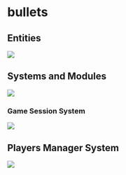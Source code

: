 # bullets
## Entities
[![](https://mermaid.ink/img/pako:eNp9kk1qwzAQha9iZh33AKZ0kQSaQBcmTuhGm0EaO6b6MapEEkLuXtmqnSYW9UK8-Z54oxl8BW4EQQG1NCd-ROuyjx3TWfgO2yzP37JS4oVsRFEPeGW0s0bKhBXlKoQhd6M_lf9cmSJjh7ubiqg62zqKzr6VtDTnNEf-1VjjtZjZ717P2NKHB7gZjnrAh21Em3Iqk-__NFaK6AzyeahH43eEJJ4meHarDk96bD8UqSaPewtDp_CmHHPGrcRNzLayRoVNYu99QM-in73mL3_g_YQFKLIKWxF-umtPGLgjKWJQBCmoRi8dA6Zv4Sp6Z6qL5lA462kBvhPoaN1iY1FBUaP8ptsPcbzaAw?type=png)](https://mermaid.live/edit#pako:eNp9kk1qwzAQha9iZh33AKZ0kQSaQBcmTuhGm0EaO6b6MapEEkLuXtmqnSYW9UK8-Z54oxl8BW4EQQG1NCd-ROuyjx3TWfgO2yzP37JS4oVsRFEPeGW0s0bKhBXlKoQhd6M_lf9cmSJjh7ubiqg62zqKzr6VtDTnNEf-1VjjtZjZ717P2NKHB7gZjnrAh21Em3Iqk-__NFaK6AzyeahH43eEJJ4meHarDk96bD8UqSaPewtDp_CmHHPGrcRNzLayRoVNYu99QM-in73mL3_g_YQFKLIKWxF-umtPGLgjKWJQBCmoRi8dA6Zv4Sp6Z6qL5lA462kBvhPoaN1iY1FBUaP8ptsPcbzaAw)

## Systems and Modules
[![](https://mermaid.ink/img/pako:eNqNlVtr2zAYhv-K0bUdUNbEB8Zga7O1sICpWwrDN8L6kghkKcgynRvy3ytbLfVBTusLn_To9fu9OviECkkBJWjH5XNxIEp7f-9z4ZnjcbPJmkpD6QXBD-9WVrq7-UNKyKCqmBS22UVfcwbC8iknDah31MITjY58korTvqYbs4JbIsj-Q7fFHQ3e92ARjCzMoYY0xk0EpNAT_X63npfHu0EGd32pn4U2xqutpDWHMdAmmj4xugc9C_xOsyExY-LaxKRIX2aC3IOgoD6K-5x9YByqL3C_as5BXyazo2IaMi0VDEvpjXgHOiIbI-mhqVixEXsmoJ_9mLtNb0hpRvCS1txgu1hHnWOki2w0YSZuhx-27YPw3D3ePv9lvvVCp7Q9u-seLYBp50EElp611cvCkg5Dn5txhD6Hd9OMPItptQMr7TZDOL9odUbn0hn5yKzBkjBqttJT-yZH-gAl5CgxtxR2pOY6R7k4G5TUWmaNKFCiVQ0-qo-UaLhhZK9IiZId4ZV5eyTin5TlO2QeUXJC_1ESRotwicP4Ci-jK3MNfdSgJMBRvFhiHK_i6FsUrcPl2UcvnQBe4FUUrkOM16ZHjFdrHwFlZj1u7ebf_QPOr80lBB4?type=png)](https://mermaid.live/edit#pako:eNqNlVtr2zAYhv-K0bUdUNbEB8Zga7O1sICpWwrDN8L6kghkKcgynRvy3ytbLfVBTusLn_To9fu9OviECkkBJWjH5XNxIEp7f-9z4ZnjcbPJmkpD6QXBD-9WVrq7-UNKyKCqmBS22UVfcwbC8iknDah31MITjY58korTvqYbs4JbIsj-Q7fFHQ3e92ARjCzMoYY0xk0EpNAT_X63npfHu0EGd32pn4U2xqutpDWHMdAmmj4xugc9C_xOsyExY-LaxKRIX2aC3IOgoD6K-5x9YByqL3C_as5BXyazo2IaMi0VDEvpjXgHOiIbI-mhqVixEXsmoJ_9mLtNb0hpRvCS1txgu1hHnWOki2w0YSZuhx-27YPw3D3ePv9lvvVCp7Q9u-seLYBp50EElp611cvCkg5Dn5txhD6Hd9OMPItptQMr7TZDOL9odUbn0hn5yKzBkjBqttJT-yZH-gAl5CgxtxR2pOY6R7k4G5TUWmaNKFCiVQ0-qo-UaLhhZK9IiZId4ZV5eyTin5TlO2QeUXJC_1ESRotwicP4Ci-jK3MNfdSgJMBRvFhiHK_i6FsUrcPl2UcvnQBe4FUUrkOM16ZHjFdrHwFlZj1u7ebf_QPOr80lBB4)

### Game Session System
[![](https://mermaid.ink/img/pako:eNqNk1FvmzAQx7-KdU-plKQxTeKEh-2hzUOlVkJ4FWrGHqzgpJHArsB0Yy7fvcY2SVCnbTygv-9-_7sTPjTsZMYhhH0uf-5eWKnQt7tUIPNQZU5HcRiNeoUor6qjFFdXjniQLLOAFyiRZZ712bgWwmaNGGYiVld8NIpqVnEk9-ekb0w3WtuefUO0eeNCtS2aTL6gKGcNLx-ZYAde0qZSvPDjJMbXjeIKDkw2cgnT5NTkP-ioo-3Y_6I9_3lGN_tjrHXMWdZ4BHmmL-jsFxWtLe7aO9ug_d-bPUW3Wj-9ZkzxDN1KIfiuUw6vTKQWaljJONBkaqz3dBt9v76v0JaXsnd8TdMfnziHDYjTPfZrY1Fzq06Yb4Cc8mszWCafSTwc98J-_MFinSd16v15Q98d5y3J5mLfTgNf0oNStOOd40_v8wnGUPCyYMfM_Di6i6SgXnjBUwiNzPie1blKIRWtQVmtJG3EDkJV1nwMtb2RuyM7lKyAcM_yykRfmdhKWfSQOUKo4ReEOLiZBni9JjMyu8HBYgwNhBMyX0-XeDHHZL6azZerVTuG39aPpyuCF3iGyZIEAVmTRfsB8zs3_A?type=png)](https://mermaid.live/edit#pako:eNqNk1FvmzAQx7-KdU-plKQxTeKEh-2hzUOlVkJ4FWrGHqzgpJHArsB0Yy7fvcY2SVCnbTygv-9-_7sTPjTsZMYhhH0uf-5eWKnQt7tUIPNQZU5HcRiNeoUor6qjFFdXjniQLLOAFyiRZZ712bgWwmaNGGYiVld8NIpqVnEk9-ekb0w3WtuefUO0eeNCtS2aTL6gKGcNLx-ZYAde0qZSvPDjJMbXjeIKDkw2cgnT5NTkP-ioo-3Y_6I9_3lGN_tjrHXMWdZ4BHmmL-jsFxWtLe7aO9ug_d-bPUW3Wj-9ZkzxDN1KIfiuUw6vTKQWaljJONBkaqz3dBt9v76v0JaXsnd8TdMfnziHDYjTPfZrY1Fzq06Yb4Cc8mszWCafSTwc98J-_MFinSd16v15Q98d5y3J5mLfTgNf0oNStOOd40_v8wnGUPCyYMfM_Di6i6SgXnjBUwiNzPie1blKIRWtQVmtJG3EDkJV1nwMtb2RuyM7lKyAcM_yykRfmdhKWfSQOUKo4ReEOLiZBni9JjMyu8HBYgwNhBMyX0-XeDHHZL6azZerVTuG39aPpyuCF3iGyZIEAVmTRfsB8zs3_A)

## Players Manager System
[![](https://mermaid.ink/img/pako:eNqFVE2P2jAQ_SuWL70AS4CwLNK2QgEtHKARCYeWcLCIgaiJjWxntzTw3zuOHb5KWw4kmXlv3oznyQVe85jiPt6k_GO9I0KhcBgxBL83ktGASplwFhykotlyqUPIxlYrVK9_RkEwKopAaaJNoNE7Zep0MlXCBKpYepisf1BhiWFYFDqpgxXYT8mBigpuvizcl35RmMgniXzOtppkaNADqjc0aDq3haZzEwlDmxn7y6eBoIikKdqXZSTakXeK9lDqSxStLHHsG8Lx2yg4Ii-lRAzS1AhrVWnr-ff42dcjGs7D5dOQU4lEzhDPVTk-PC8CALkWGCZyzRmjyrc9lbkHstWs58ngQMzLZAajTSRi9MNOptWuRXzPcAF51ewgji_17wCLiuJ7JnAHPvdSFHNK4oPdHJoSRrbwtBYoN_eHjywZ9on8hG3RhgvLl5Zy7YOqj2r7yNPntVY0_ge4THhgZwJAIW1blbHOidXq2nfS4zlTJXWh9Rb7mIDMRbDCIQP8z5AX_4MB9KD66MxpggluhE27uRBQ0E6pIxN5oYDRrIHuHfP6Cgv1xoPZ2-hYFTTQm6Xd4kxpA3tk8r-CH_1fvnANZ1RkJInhSil0JMJqRzMa4T68xnRD8lRFOGIngJJc8eDA1rivRE5rOC8PfJiQrSAZ7m9IKiG6J-w751kFgk_cL_BP3K87Lw2n2W45XefZaXU7XbeGDxBuu26j-dJzneZzp-X0nt1TDf8qKziNTqvTc7vtpttyIKUZNE4UF1NzC5aX4ek3MPqdMQ?type=png)](https://mermaid.live/edit#pako:eNqFVE2P2jAQ_SuWL70AS4CwLNK2QgEtHKARCYeWcLCIgaiJjWxntzTw3zuOHb5KWw4kmXlv3oznyQVe85jiPt6k_GO9I0KhcBgxBL83ktGASplwFhykotlyqUPIxlYrVK9_RkEwKopAaaJNoNE7Zep0MlXCBKpYepisf1BhiWFYFDqpgxXYT8mBigpuvizcl35RmMgniXzOtppkaNADqjc0aDq3haZzEwlDmxn7y6eBoIikKdqXZSTakXeK9lDqSxStLHHsG8Lx2yg4Ii-lRAzS1AhrVWnr-ff42dcjGs7D5dOQU4lEzhDPVTk-PC8CALkWGCZyzRmjyrc9lbkHstWs58ngQMzLZAajTSRi9MNOptWuRXzPcAF51ewgji_17wCLiuJ7JnAHPvdSFHNK4oPdHJoSRrbwtBYoN_eHjywZ9on8hG3RhgvLl5Zy7YOqj2r7yNPntVY0_ge4THhgZwJAIW1blbHOidXq2nfS4zlTJXWh9Rb7mIDMRbDCIQP8z5AX_4MB9KD66MxpggluhE27uRBQ0E6pIxN5oYDRrIHuHfP6Cgv1xoPZ2-hYFTTQm6Xd4kxpA3tk8r-CH_1fvnANZ1RkJInhSil0JMJqRzMa4T68xnRD8lRFOGIngJJc8eDA1rivRE5rOC8PfJiQrSAZ7m9IKiG6J-w751kFgk_cL_BP3K87Lw2n2W45XefZaXU7XbeGDxBuu26j-dJzneZzp-X0nt1TDf8qKziNTqvTc7vtpttyIKUZNE4UF1NzC5aX4ek3MPqdMQ)
